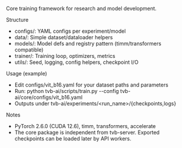 Core training framework for research and model development.

Structure
- configs/: YAML configs per experiment/model
- data/: Simple dataset/dataloader helpers
- models/: Model defs and registry pattern (timm/transformers compatible)
- trainer/: Training loop, optimizers, metrics
- utils/: Seed, logging, config helpers, checkpoint I/O

Usage (example)
- Edit configs/vit_b16.yaml for your dataset paths and parameters
- Run: python tvb-ai/scripts/train.py --config tvb-ai/core/configs/vit_b16.yaml
- Outputs under tvb-ai/experiments/<run_name>/{checkpoints,logs}

Notes
- PyTorch 2.6.0 (CUDA 12.6), timm, transformers, accelerate
- The core package is independent from tvb-server. Exported checkpoints can be loaded later by API workers.

